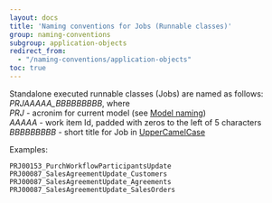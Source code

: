 ```yaml
---
layout: docs
title: 'Naming conventions for Jobs (Runnable classes)'
group: naming-conventions
subgroup: application-objects
redirect_from:
  - "/naming-conventions/application-objects"
toc: true
---
```


Standalone executed runnable classes (Jobs) are named as follows:<br/>
_PRJAAAAA_BBBBBBBBB_, where<br/>
_PRJ_ - acronim for current model (see [Model naming](/naming-conventions/naming-basics/#model-naming))<br/>
_AAAAA_ - work item Id, padded with zeros to the left of 5 characters<br/>
_BBBBBBBBB_ - short title for Job in [UpperCamelCase](https://techterms.com/definition/camelcase)

Examples:

```
PRJ00153_PurchWorkflowParticipantsUpdate
PRJ00087_SalesAgreementUpdate_Customers
PRJ00087_SalesAgreementUpdate_Agreements
PRJ00087_SalesAgreementUpdate_SalesOrders
```
